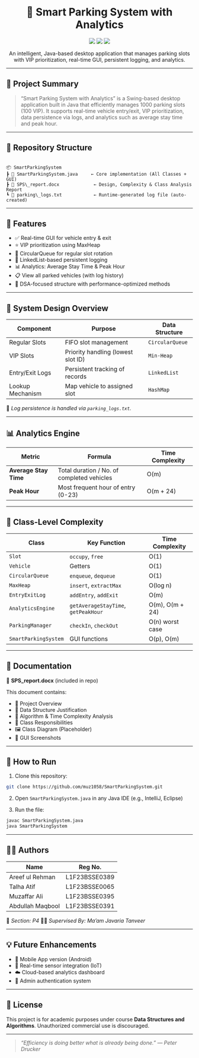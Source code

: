 
<h1 align="center">🚗 Smart Parking System with Analytics</h1>

<p align="center">
  <img src="https://img.shields.io/badge/Java-Swing-orange?style=for-the-badge&logo=java&logoColor=white" />
  <img src="https://img.shields.io/badge/Data%20Structures-Queue%2C%20Heap%2C%20LinkedList-blue?style=for-the-badge" />
  <img src="https://img.shields.io/badge/GUI-Interactive-green?style=for-the-badge" />
</p>

<p align="center">An intelligent, Java-based desktop application that manages parking slots with VIP prioritization, real-time GUI, persistent logging, and analytics.</p>

---

## 🧠 Project Summary

> “Smart Parking System with Analytics” is a Swing-based desktop application built in Java that efficiently manages 1000 parking slots (100 VIP). It supports real-time vehicle entry/exit, VIP prioritization, data persistence via logs, and analytics such as average stay time and peak hour.

---

## 📁 Repository Structure

```

📦 SmartParkingSystem
┣ 📄 SmartParkingSystem.java     ← Core implementation (All Classes + GUI)
┣ 📄 SPS\_report.docx             ← Design, Complexity & Class Analysis Report
┗ 📄 parking\_logs.txt            ← Runtime-generated log file (auto-created)

````

---

## 🔧 Features

- ✅ Real-time GUI for vehicle entry & exit
- ⭐ VIP prioritization using MaxHeap
- 🔄 CircularQueue for regular slot rotation
- 🧾 LinkedList-based persistent logging
- 📊 Analytics: Average Stay Time & Peak Hour
- 📋 View all parked vehicles (with log history)
- 🧠 DSA-focused structure with performance-optimized methods

---

## 🧩 System Design Overview

| Component         | Purpose                              | Data Structure   |
|------------------|--------------------------------------|------------------|
| Regular Slots     | FIFO slot management                 | `CircularQueue`  |
| VIP Slots         | Priority handling (lowest slot ID)   | `Min-Heap`       |
| Entry/Exit Logs   | Persistent tracking of records       | `LinkedList`     |
| Lookup Mechanism  | Map vehicle to assigned slot         | `HashMap`        |

🧠 *Log persistence is handled via `parking_logs.txt`.*

---

## 📊 Analytics Engine

| Metric              | Formula                                             | Time Complexity |
|---------------------|------------------------------------------------------|------------------|
| **Average Stay Time** | Total duration / No. of completed vehicles         | O(m)              |
| **Peak Hour**        | Most frequent hour of entry (0-23)                  | O(m + 24)         |

---

## 🧪 Class-Level Complexity

| Class               | Key Function                     | Time Complexity |
|---------------------|----------------------------------|------------------|
| `Slot`              | `occupy`, `free`                 | O(1)             |
| `Vehicle`           | Getters                          | O(1)             |
| `CircularQueue`     | `enqueue`, `dequeue`             | O(1)             |
| `MaxHeap`           | `insert`, `extractMax`           | O(log n)         |
| `EntryExitLog`      | `addEntry`, `addExit`            | O(m)             |
| `AnalyticsEngine`   | `getAverageStayTime`, `getPeakHour` | O(m), O(m + 24) |
| `ParkingManager`    | `checkIn`, `checkOut`            | O(n) worst case  |
| `SmartParkingSystem`| GUI functions                    | O(p), O(m)       |

---

## 📜 Documentation

📄 **SPS_report.docx** (included in repo)

This document contains:

- 📌 Project Overview
- 🧠 Data Structure Justification
- 🧮 Algorithm & Time Complexity Analysis
- 🧱 Class Responsibilities
- 🖼️ Class Diagram (Placeholder)
- 🧾 GUI Screenshots

---

## 🚀 How to Run

1. Clone this repository:
```bash
git clone https://github.com/muz1058/SmartParkingSystem.git
````

2. Open `SmartParkingSystem.java` in any Java IDE (e.g., IntelliJ, Eclipse)

3. Run the file:

```bash
javac SmartParkingSystem.java
java SmartParkingSystem
```

---

## 👨‍💻 Authors

| Name             | Reg No.       |
| ---------------- | ------------- |
| Areef ul Rehman  | L1F23BSSE0389 |
| Talha Atif       | L1F23BSSE0065 |
| Muzaffar Ali     | L1F23BSSE0395 |
| Abdullah Maqbool | L1F23BSSE0391 |

📘 *Section: P4*
🧑‍🏫 *Supervised By: Ma’am Javaria Tanveer*

---

## 💡 Future Enhancements

* 📲 Mobile App version (Android)
* 📡 Real-time sensor integration (IoT)
* ☁️ Cloud-based analytics dashboard
* 🔐 Admin authentication system

---

## 📑 License

This project is for academic purposes under course **Data Structures and Algorithms**.
Unauthorized commercial use is discouraged.

---

> *“Efficiency is doing better what is already being done.” — Peter Drucker*


